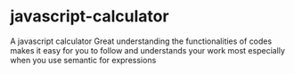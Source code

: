 # javascript-calculator
A javascript calculator
Great
understanding the functionalities of codes makes it easy for you  to follow and understands your work most especially when you use semantic for expressions
